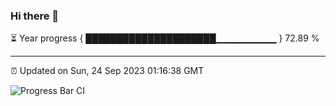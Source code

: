 ### Hi there 👋

⏳ Year progress { █████████████████████▁▁▁▁▁▁▁▁▁ } 72.89 %

---

⏰ Updated on Sun, 24 Sep 2023 01:16:38 GMT

![Progress Bar CI](https://github.com/ZhaoGui/ZhaoGui/workflows/Progress%20Bar%20CI/badge.svg)
